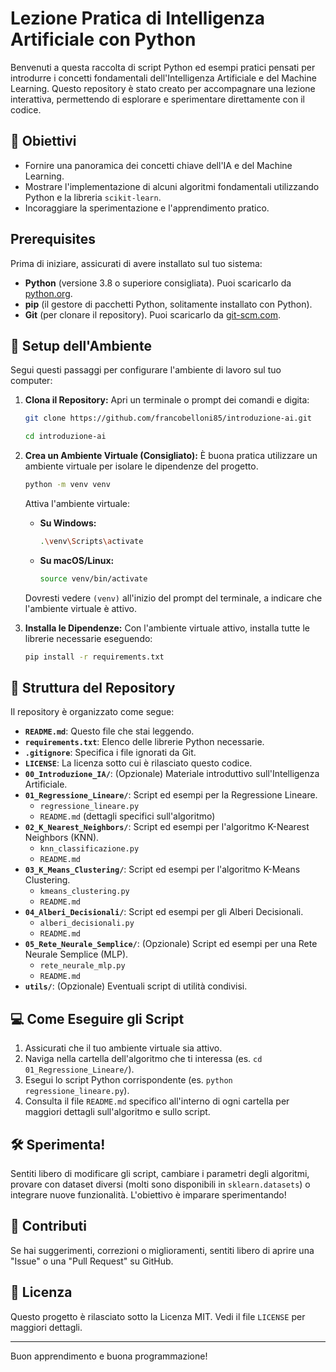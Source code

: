 # Lezione Pratica di Intelligenza Artificiale con Python

Benvenuti a questa raccolta di script Python ed esempi pratici pensati per introdurre i concetti fondamentali dell'Intelligenza Artificiale e del Machine Learning. Questo repository è stato creato per accompagnare una lezione interattiva, permettendo di esplorare e sperimentare direttamente con il codice.

## 🎯 Obiettivi

* Fornire una panoramica dei concetti chiave dell'IA e del Machine Learning.
* Mostrare l'implementazione di alcuni algoritmi fondamentali utilizzando Python e la libreria `scikit-learn`.
* Incoraggiare la sperimentazione e l'apprendimento pratico.

##  Prerequisites

Prima di iniziare, assicurati di avere installato sul tuo sistema:

* **Python** (versione 3.8 o superiore consigliata). Puoi scaricarlo da [python.org](https://www.python.org/).
* **pip** (il gestore di pacchetti Python, solitamente installato con Python).
* **Git** (per clonare il repository). Puoi scaricarlo da [git-scm.com](https://git-scm.com/).

## 🚀 Setup dell'Ambiente

Segui questi passaggi per configurare l'ambiente di lavoro sul tuo computer:

1.  **Clona il Repository:**
    Apri un terminale o prompt dei comandi e digita:
    ```bash
    git clone https://github.com/francobelloni85/introduzione-ai.git
    ```
    ```bash
    cd introduzione-ai
    ```
   

2.  **Crea un Ambiente Virtuale (Consigliato):**
    È buona pratica utilizzare un ambiente virtuale per isolare le dipendenze del progetto.
    ```bash
    python -m venv venv
    ```
    Attiva l'ambiente virtuale:
    * **Su Windows:**
        ```bash
        .\venv\Scripts\activate
        ```
    * **Su macOS/Linux:**
        ```bash
        source venv/bin/activate
        ```
    Dovresti vedere `(venv)` all'inizio del prompt del terminale, a indicare che l'ambiente virtuale è attivo.

3.  **Installa le Dipendenze:**
    Con l'ambiente virtuale attivo, installa tutte le librerie necessarie eseguendo:
    ```bash
    pip install -r requirements.txt
    ```

## 📁 Struttura del Repository

Il repository è organizzato come segue:

* **`README.md`**: Questo file che stai leggendo.
* **`requirements.txt`**: Elenco delle librerie Python necessarie.
* **`.gitignore`**: Specifica i file ignorati da Git.
* **`LICENSE`**: La licenza sotto cui è rilasciato questo codice.
* **`00_Introduzione_IA/`**: (Opzionale) Materiale introduttivo sull'Intelligenza Artificiale.
* **`01_Regressione_Lineare/`**: Script ed esempi per la Regressione Lineare.
    * `regressione_lineare.py`
    * `README.md` (dettagli specifici sull'algoritmo)
* **`02_K_Nearest_Neighbors/`**: Script ed esempi per l'algoritmo K-Nearest Neighbors (KNN).
    * `knn_classificazione.py`
    * `README.md`
* **`03_K_Means_Clustering/`**: Script ed esempi per l'algoritmo K-Means Clustering.
    * `kmeans_clustering.py`
    * `README.md`
* **`04_Alberi_Decisionali/`**: Script ed esempi per gli Alberi Decisionali.
    * `alberi_decisionali.py`
    * `README.md`
* **`05_Rete_Neurale_Semplice/`**: (Opzionale) Script ed esempi per una Rete Neurale Semplice (MLP).
    * `rete_neurale_mlp.py`
    * `README.md`
* **`utils/`**: (Opzionale) Eventuali script di utilità condivisi.

## 💻 Come Eseguire gli Script

1.  Assicurati che il tuo ambiente virtuale sia attivo.
2.  Naviga nella cartella dell'algoritmo che ti interessa (es. `cd 01_Regressione_Lineare/`).
3.  Esegui lo script Python corrispondente (es. `python regressione_lineare.py`).
4.  Consulta il file `README.md` specifico all'interno di ogni cartella per maggiori dettagli sull'algoritmo e sullo script.

## 🛠️ Sperimenta!

Sentiti libero di modificare gli script, cambiare i parametri degli algoritmi, provare con dataset diversi (molti sono disponibili in `sklearn.datasets`) o integrare nuove funzionalità. L'obiettivo è imparare sperimentando!

## 🤝 Contributi

Se hai suggerimenti, correzioni o miglioramenti, sentiti libero di aprire una "Issue" o una "Pull Request" su GitHub.

## 📜 Licenza

Questo progetto è rilasciato sotto la Licenza MIT. Vedi il file `LICENSE` per maggiori dettagli.

---

Buon apprendimento e buona programmazione!
